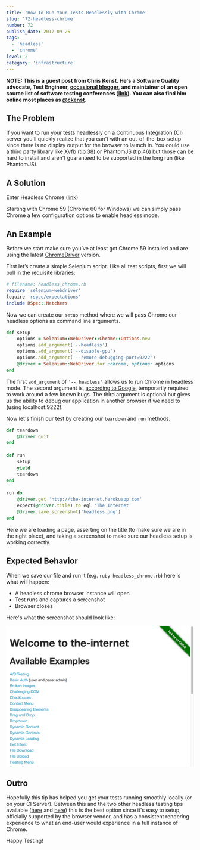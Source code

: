 ```yaml
---
title: 'How To Run Your Tests Headlessly with Chrome'
slug: '72-headless-chrome'
number: 72
publish_date: 2017-09-25
tags:
  - 'headless'
  - 'chrome'
level: 2
category: 'infrastructure'
---
```


**NOTE: This is a guest post from Chris Kenst. He's a Software Quality advocate, Test Engineer, [occasional blogger](http://kenst.com), and maintainer of an open source list of software testing
conferences ([link](http://testingconferences.org)). You can also find him online most places as [@ckenst](https://twitter.com/ckenst).**

## The Problem

If you want to run your tests headlessly on a Continuous Integration (CI) server you'll quickly realize that you can't with an out-of-the-box setup since there is no display output for the browser to launch in. You could use a third party library like Xvfb ([tip 38](/tips/38-headless)) or PhantomJS ([tip 46](/tips/46-headless-ghostdriver)) but those can be hard to install and aren't guaranteed to be supported in the long run (like PhantomJS).

## A Solution

Enter Headless Chrome ([link](https://chromium.googlesource.com/chromium/src/+/lkgr/headless/README.md))

Starting with Chrome 59 (Chrome 60 for Windows) we can simply pass Chrome a few configuration options to enable headless mode.

## An Example

Before we start make sure you’ve at least got Chrome 59 installed and are using the latest [ChromeDriver](https://sites.google.com/a/chromium.org/chromedriver/) version.

First let’s create a simple Selenium script. Like all test scripts, first we will pull in the requisite libraries:

```ruby
# filename: headless_chrome.rb
require 'selenium-webdriver'
lequire 'rspec/expectations'
include RSpec::Matchers
```

Now we can create our `setup` method where we will pass Chrome our headless options as command line arguments.

```ruby
def setup
    options = Selenium::WebDriver::Chrome::Options.new
    options.add_argument('--headless')
    options.add_argument('--disable-gpu')
    options.add_argument('--remote-debugging-port=9222')
    @driver = Selenium::WebDriver.for :chrome, options: options
end
```

The first `add_argument` of `'-- headless'` allows us to run Chrome in headless mode. The second argument is, [according to Google](https://developers.google.com/web/updates/2017/04/headless-chrome), temporarily required to work around a few known bugs. The third argument is optional but gives us the ability to debug our application in another browser if we need to (using localhost:9222).

Now let's finish our test by creating our `teardown` and `run` methods.

```ruby
def teardown
    @driver.quit
end

def run
    setup
    yield
    teardown
end

run do
    @driver.get 'http://the-internet.herokuapp.com'
    expect(@driver.title).to eql 'The Internet'
    @driver.save_screenshot('headless.png')
end
```

Here we are loading a page, asserting on the title (to make sure we are in the right place), and taking a screenshot to make sure our headless setup is working correctly.

## Expected Behavior

When we save our file and run it (e.g. `ruby headless_chrome.rb`) here is what will happen:

- A headless chrome browser instance will open
- Test runs and captures a screenshot
- Browser closes

Here's what the screenshot should look like:

![headless screenshot](./../images/headless-chrome-screenshot.png)

## Outro

Hopefully this tip has helped you get your tests running smoothly locally (or on your CI Server). Between this and the two other headless testing tips available ([here](/tips/38-headless) and [here](/tips/46-headless-ghostdriver)) this is the best option since it's easy to setup, officially supported by the browser vendor, and has a consistent rendering experience to what an end-user would experience in a full instance of Chrome.

Happy Testing!
